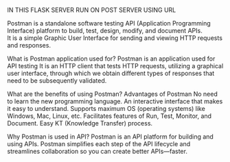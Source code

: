 IN THIS FLASK SERVER RUN ON POST SERVER USING URL

Postman is a standalone software testing API (Application Programming Interface) platform to build, test, design, modify, and document APIs.\
It is a simple Graphic User Interface for sending and viewing HTTP requests and responses.


What is Postman application used for?
Postman is an application used for API testing
It is an HTTP client that tests HTTP requests, utilizing a graphical user interface, through which we obtain different types of responses that need to be subsequently validated.

What are the benefits of using Postman?
Advantages of Postman
No need to learn the new programming language.
An interactive interface that makes it easy to understand.
Supports maximum OS (operating systems) like Windows, Mac, Linux, etc.
Facilitates features of Run, Test, Monitor, and Document.
Easy KT (Knowledge Transfer) process.

Why Postman is used in API?
Postman is an API platform for building and using APIs. Postman simplifies each step of the API lifecycle and streamlines collaboration so you can create better APIs—faster.
